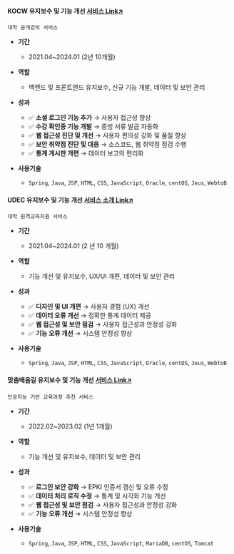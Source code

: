 #### KOCW 유지보수 및 기능 개선 [서비스 Link↗](https://www.kocw.net/)
`대학 공개강의 서비스`
  
- **기간**
  - 2021.04~2024.01 (2년 10개월) 

- **역할**
  - 백엔드 및 프론트엔드 유지보수, 신규 기능 개발, 데이터 및 보안 관리

- **성과**
  - ✅ **소셜 로그인 기능 추가** → 사용자 접근성 향상
  - ✅ **수강 확인증 기능 개발** → 증빙 서류 발급 자동화
  - ✅ **웹 접근성 진단 및 개선** → 사용자 편의성 강화 및 품질 향상
  - ✅ **보안 취약점 진단 및 대응** → 소스코드, 웹 취약점 점검 수행
  - ✅ **통계 게시판 개편** → 데이터 보고의 편리화

- **사용기술**
  - `Spring`, `Java`, `JSP`, `HTML`, `CSS`, `JavaScript`, `Oracle`, `centOS`, `Jeus`, `WebtoB`
 

#### UDEC 유지보수 및 기능 개선 [서비스 소개 Link↗](http://kocw-n.xcache.kinxcdn.com/etc/resource/1.%20%ED%86%B5%ED%95%A9%20%EB%88%84%EB%A6%AC%EC%A7%91(%ED%99%88%ED%8E%98%EC%9D%B4%EC%A7%80)%20%EC%9D%B4%EC%9A%A9%20%EA%B0%80%EC%9D%B4%EB%93%9C_%EC%88%98%EC%A0%95.pdf)
`대학 원격교육지원 서비스`
  
- **기간**
  - 2021.04~2024.01 (2 년 10 개월) 

- **역할**
  - 기능 개선 및 유지보수, UX/UI 개편, 데이터 및 보안 관리

- **성과**
  - ✅ **디자인 및 UI 개편** → 사용자 경험 (UX) 개선  
  - ✅ **데이터 오류 개선** → 정확한 통계 데이터 제공
  - ✅ **웹 접근성 및 보안 점검** → 사용자 접근성과 안정성 강화
  - ✅ **기능 오류 개선** → 시스템 안정성 향상

- **사용기술**
    - `Spring`, `Java`, `JSP`, `HTML`, `CSS`, `JavaScript`, `Oracle`, `centOS`, `Jeus`, `WebtoB`
 

#### 맞춤배움길 유지보수 및 기능 개선 [서비스 Link↗](https://cures.kr/)
`인공지능 기반 교육과정 추천 서비스`
  
- **기간**
  - 2022.02~2023.02 (1년 1개월) 

- **역할**
  - 기능 개선 및 유지보수, 데이터 및 보안 관리

- **성과**
  - ✅ **로그인 보안 강화** → EPKI 인증서 갱신 및 오류 수정
  - ✅ **데이터 처리 로직 수정** → 통계 및 시각화 기능 개선
  - ✅ **웹 접근성 및 보안 점검** → 사용자 접근성과 안정성 강화
  - ✅ **기능 오류 개선** → 시스템 안정성 향상

- **사용기술**
  - `Spring`, `Java`, `JSP`, `HTML`, `CSS`, `JavaScript`, `MariaDB`, `centOS`, `Tomcat`
